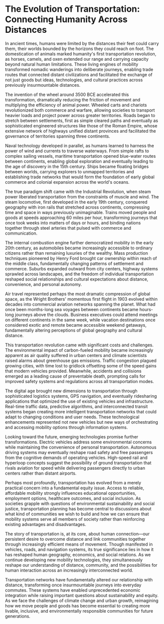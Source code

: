 # The Evolution of Transportation: Connecting Humanity Across Distances

In ancient times, humans were limited by the distances their feet could carry them, their worlds bounded by the horizons they could reach on foot. The domestication of animals marked humanity's first transportation revolution, as horses, camels, and oxen extended our range and carrying capacity beyond natural human limitations. These living engines of mobility transformed nomadic wanderings into deliberate journeys, enabling trade routes that connected distant civilizations and facilitated the exchange of not just goods but ideas, technologies, and cultural practices across previously insurmountable distances.

The invention of the wheel around 3500 BCE accelerated this transformation, dramatically reducing the friction of movement and multiplying the efficiency of animal power. Wheeled carts and chariots revolutionized both commerce and warfare, allowing societies to transport heavier loads and project power across greater territories. Roads began to stretch between settlements, first as simple cleared paths and eventually as sophisticated engineered structures like those of the Roman Empire, whose extensive network of highways unified distant provinces and facilitated the governance of territories spanning three continents.

Naval technology developed in parallel, as humans learned to harness the power of wind and currents to traverse waterways. From simple rafts to complex sailing vessels, maritime transportation opened blue-water routes between continents, enabling global exploration and eventually leading to the age of discovery in the 15th century. Ships became floating bridges between worlds, carrying explorers to unmapped territories and establishing trade networks that would form the foundation of early global commerce and colonial expansion across the world's oceans.

The true paradigm shift came with the Industrial Revolution, when steam power liberated transportation from the constraints of muscle and wind. The steam locomotive, first developed in the early 19th century, conquered geography with iron rails that stretched across continents, compressing time and space in ways previously unimaginable. Trains moved people and goods at speeds approaching 60 miles per hour, transforming journeys that once took weeks into matters of days or hours, and binding nations together through steel arteries that pulsed with commerce and communication.

The internal combustion engine further democratized mobility in the early 20th century, as automobiles became increasingly accessible to ordinary citizens rather than remaining luxuries of the wealthy. Mass production techniques pioneered by Henry Ford brought car ownership within reach of the middle class, fundamentally changing patterns of settlement and commerce. Suburbs expanded outward from city centers, highway systems sprawled across landscapes, and the freedom of individual transportation reshaped social relationships and cultural expectations about distance, convenience, and personal autonomy.

Air travel represented perhaps the most dramatic compression of global space, as the Wright Brothers' momentous first flight in 1903 evolved within decades into commercial aviation networks spanning the planet. What had once been months-long sea voyages between continents became hours-long journeys above the clouds. Business executives could attend meetings on different continents in the same week, while vacation destinations once considered exotic and remote became accessible weekend getaways, fundamentally altering perceptions of global geography and cultural distance.

This transportation revolution came with significant costs and challenges. The environmental impact of carbon-fueled mobility became increasingly apparent as air quality suffered in urban centers and climate scientists raised alarms about greenhouse gas emissions. Traffic congestion plagued growing cities, with time lost to gridlock offsetting some of the speed gains that modern vehicles provided. Meanwhile, accidents and collisions emerged as a leading cause of preventable death, prompting calls for improved safety systems and regulations across all transportation modes.

The digital age brought new dimensions to transportation through sophisticated logistics systems, GPS navigation, and eventually ridesharing applications that optimized the use of existing vehicles and infrastructure. Real-time traffic data, predictive algorithms, and interconnected transit systems began creating more intelligent transportation networks that could adapt to changing conditions and user needs. These technological enhancements represented not new vehicles but new ways of orchestrating and accessing mobility options through information systems.

Looking toward the future, emerging technologies promise further transformations. Electric vehicles address some environmental concerns while maintaining the convenience of personal transportation. Autonomous driving systems may eventually reshape road safety and free passengers from the cognitive demands of operating vehicles. High-speed rail and hyperloop concepts suggest the possibility of ground transportation that rivals aviation for speed while delivering passengers directly to urban centers rather than distant airports.

Perhaps most profoundly, transportation has evolved from a merely practical concern into a fundamental equity issue. Access to reliable, affordable mobility strongly influences educational opportunities, employment options, healthcare outcomes, and social inclusion. As societies grapple with questions of environmental sustainability and social justice, transportation planning has become central to discussions about what kind of communities we wish to build and how we can ensure that mobility systems serve all members of society rather than reinforcing existing advantages and disadvantages.

The story of transportation is, at its core, about human connection—our persistent desire to overcome distance and link communities together through increasingly efficient means of movement. Though manifested in vehicles, roads, and navigation systems, its true significance lies in how it has reshaped human geography, economics, and social relations. As we continue developing new mobility technologies, they simultaneously reshape our understanding of distance, community, and the possibilities for human interaction across an increasingly interconnected world.

Transportation networks have fundamentally altered our relationship with distance, transforming once insurmountable journeys into everyday commutes. These systems have enabled unprecedented economic integration while raising important questions about sustainability and equity. As we face the challenges of climate change and urban growth, reimagining how we move people and goods has become essential to creating more livable, inclusive, and environmentally responsible communities for future generations.
